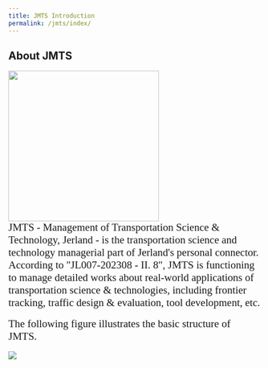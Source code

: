 ```yaml
---
title: JMTS Introduction
permalink: /jmts/index/
---
```



<style>
.intro{
font-family:times;
font-size:21px;
}
</style>

## About JMTS
<div class="container">
    <div class="row">
        <div class="col-md-3">
          <img src="{{ "/assets/img/JMTS_icon.png" | relative_url }}" class="center" width='300' height='300'>
        </div>
        <div class="col-md-6">
            <div class="intro">
            JMTS - Management of Transportation Science & Technology, Jerland - is the transportation science and technology managerial part of Jerland's personal connector. According to "JL007-202308 - II. 8", JMTS is functioning to manage detailed works about real-world applications of transportation science & technologies, including frontier tracking, traffic design & evaluation, tool development, etc. 
            </div>
        </div>
    </div>
</div>
<br>
<div class="intro">
The following figure illustrates the basic structure of JMTS.
</div>
<br>
<img src="/Jerland/jmts/JMTS.jpg">
